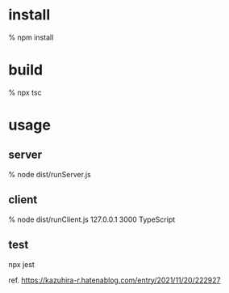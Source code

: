 install
=======
% npm install


build
=====
% npx tsc

usage
=====

server
------
% node dist/runServer.js

client
------
% node dist/runClient.js 127.0.0.1 3000 TypeScript

test
----
npx jest


ref. https://kazuhira-r.hatenablog.com/entry/2021/11/20/222927
